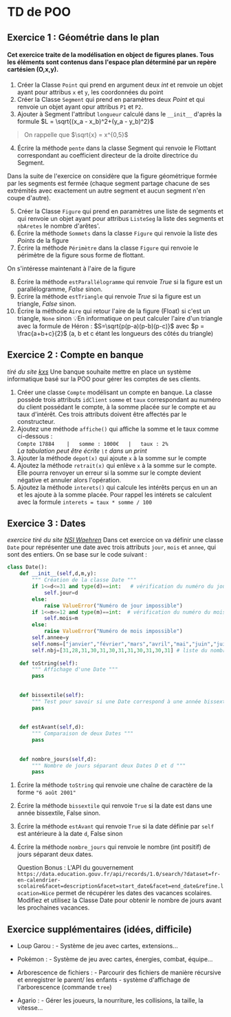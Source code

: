 # TD de POO

## Exercice 1 : Géométrie dans le plan

#### Cet exercice traite de la modélisation en object de figures planes. Tous les éléments sont contenus dans l'espace plan déterminé par un repère cartésien (O,x,y).

1. Créer la Classe `Point`  qui prend en argument deux *int* et renvoie un objet ayant pour attribus `x` et `y`, les coordonnées du point
2. Créer la Classe `Segment` qui prend en paramètres deux *Point* et qui renvoie un objet ayant opur attribus `P1` et `P2`.
3. Ajouter à Segment l'attribut `longueur` calculé dans le `__init__` d'après la formule $L = \sqrt{(x_a - x_b)^2+(y_a - y_b)^2}$   
> On rappelle que $\sqrt{x} = x^{0,5}$  

4. Écrire la méthode `pente` dans la classe Segment qui renvoie le Flottant correspondant au coefficient directeur de la droite directrice du Segment.

Dans la suite de l'exercice on considère que la figure géométrique formée par les segments est fermée (chaque segment partage chacune de ses extrémités avec exactement un autre segment et aucun segment n'en coupe d'autre).

5. Créer la Classe `Figure` qui prend en paramètres une liste de segments et qui renvoie un objet ayant pour attribus `ListeSeg` la liste des segments et `nbAretes` le nombre d'arêtes'.
6. Écrire la méthode `Sommets` dans la classe `Figure` qui renvoie la liste des *Points* de la figure
7. Écrire la méthode `Périmètre` dans la classe `Figure` qui renvoie le périmètre de la figure sous forme de flottant.

On s'intéresse maintenant à l'aire de la figure

8. Écrire la méthode `estParallélogramme` qui renvoie *True* si la figure est un parallélogramme, *False* sinon.
9. Écrire la méthode `estTriangle` qui renvoie *True* si la figure est un triangle, *False* sinon.
10. Écrire la méthode `Aire` qui retour l'aire de la figure (Float) si c'est un triangle, `None` sinon
💡En informatique on peut calculer l'aire d'un triangle avec la formule de Héron : $S=\sqrt{p(p-a)(p-b)(p-c)}$ avec $p = \frac{a+b+c}{2}$ (a, b et c étant les longueurs des côtés du triangle)


## Exercice 2 : Compte en banque
*tiré du site [kxs](https://kxs.fr)*
Une banque souhaite mettre en place un système informatique basé sur la POO pour gérer les comptes de ses clients.

1. Créer une classe `Compte` modélisant un compte en banque. La classe possède trois attributs `idClient` `somme` et `taux` correspondant au numéro du client possédant le compte, à la somme placée sur le compte et au taux d'intérêt. Ces trois attributs doivent être affectés par le constructeur.
2. Ajoutez une méthode `affiche()` qui affiche la somme et le taux comme ci-dessous :  
   `Compte 17884	|	somme : 1000€	|	taux : 2%`  
   *La tabulation peut être écrite `\t` dans un print*
3. Ajouter la méthode `depot(x)` qui ajoute `x` à la somme sur le compte
4. Ajoutez la méthode `retrait(x)` qui enlève `x` à la somme sur le compte. Elle pourra renvoyer un erreur si la somme sur le compte devient négative et annuler alors l'opération.
5. Ajoutez la méthode `interets()` qui calcule les intérêts perçus en un an et les ajoute à la somme placée. Pour rappel les intérets se calculent avec la formule `interets = taux * somme / 100`

## Exercice 3 : Dates
*exercice tiré du site [NSI Waehren](https://nsiwaehren2.blogspot.com/)*
Dans cet exercice on va définir une classe `Date` pour représenter une date avec trois attributs `jour`, `mois` et `annee`, qui sont des entiers.
On se base sur le code suivant :
```python
class Date():
    def __init__(self,d,m,y):
        """ Création de la classe Date """
        if 1<=d<=31 and type(d)==int:   # vérification du numéro du jour : type et valeur
            self.jour=d
        else:
            raise ValueError("Numéro de jour impossible")
        if 1<=m<=12 and type(m)==int:  # vérification du numéro du mois : type et valeur
            self.mois=m
        else:
            raise ValueError("Numéro de mois impossible")
        self.annee=y
        self.noms=["janvier","février","mars","avril","mai","juin","juillet","août","septembre","octobre","novembre","décembre"]  # noms des mois de l'année
        self.nbj=[31,28,31,30,31,30,31,31,30,31,30,31] # liste du nombre de jours par mois pour une année non bissextile
		
    def toString(self):
        """ Affichage d'une Date """
        pass
        
	    
    def bissextile(self):
        """ Test pour savoir si une Date correspond à une année bissextile """
        pass 
		
		
    def estAvant(self,d):
        """ Comparaison de deux Dates """
        pass
		
		
    def nombre_jours(self,d):
        """ Nombre de jours séparant deux Dates D et d """
        pass
```

1. Écrire la méthode `toString` qui renvoie une chaîne de caractère de la forme `"6 août 2001"`
2. Écrire la méthode `bissextile` qui renvoie `True` si la date est dans une année bissextile, False sinon.
3. Écrire la méthode `estAvant` qui renvoie `True` si la date définie par `self` est antérieure à la date `d`, False sinon
4. Écrire la méthode `nombre_jours` qui renvoie le nombre (int positif) de jours séparant deux dates.

	Question Bonus : L'API du gouvernement `https://data.education.gouv.fr/api/records/1.0/search/?dataset=fr-en-calendrier-scolaire&facet=description&facet=start_date&facet=end_date&refine.location=Nice` permet de récupérer les dates des vacances scolaires.
	Modifiez et utilisez la Classe Date pour obtenir le nombre de jours avant les prochaines vacances.

## Exercice supplémentaires (idées, difficile)

- Loup Garou :
		- Système de jeu avec cartes, extensions...

- Pokémon :
		- Système de jeu avec cartes, énergies, combat, équipe...

- Arborescence de fichiers :
		- Parcourir des fichiers de manière récursive et enregistrer le parent/ les enfants
		- système d'affichage de l'arborescence (commande `tree`)

- Agario :
		- Gérer les joueurs, la nourriture, les collisions, la taille, la vitesse...
